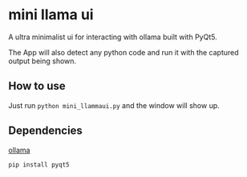 # mini llama ui
A ultra minimalist ui for interacting with ollama built with PyQt5.

The App will also detect any python code and run it with the captured output being shown.
## How to use
Just run `python mini_llammaui.py` and the window will show up.
## Dependencies
[ollama](https://github.com/ollama/ollama)

`pip install pyqt5`